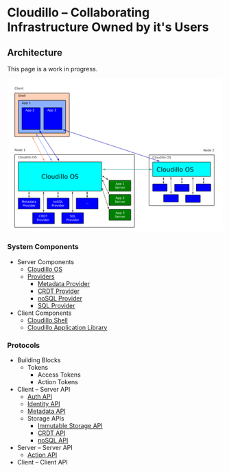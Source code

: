Cloudillo – Collaborating Infrastructure Owned by it's Users
============================================================

Architecture
------------

This page is a work in progress.

![Architecture Diagram](architecture.png)

### System Components

* Server Components
	* [Cloudillo OS](server/cloudillo-os.md)
	* [Providers](server/providers.md)
		* [Metadata Provider](server/metadata-provider.md)
		* [CRDT Provider](server/CRDT-provider.md)
		* [noSQL Provider](server/noSQL-provider.md)
		* [SQL Provider](server/SQL-provider.md)
* Client Components
	* [Cloudillo Shell](client/cloudillo-shell.md)
	* [Cloudillo Application Library](client/cloudillo-application-library.md)

### Protocols

* Building Blocks
	* Tokens
		* Access Tokens
		* Action Tokens
* Client – Server API
	* [Auth API](server/auth-api.md)
	* [Identity API](server/identity-api.md)
	* [Metadata API](server/metadata-api.md)
	* Storage APIs
		* [Immutable Storage API](server/immutable-storage-api.md)
		* [CRDT API](server/CRDT-api.md)
		* [noSQL API](server/noSQL-api.md)
* Server – Server API
	* [Action API](server/action-api.md)
* Client – Client API
